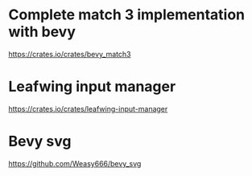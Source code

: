 # Complete match 3 implementation with bevy
https://crates.io/crates/bevy_match3

# Leafwing input manager
https://crates.io/crates/leafwing-input-manager

# Bevy svg
https://github.com/Weasy666/bevy_svg
